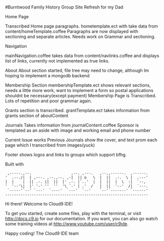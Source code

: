 
#Burntwood Family History Group Site Refresh for my Dad

Home Page

Transcribed Home page paragraphs. 
hometemplate.ect with take data from content/homeTemplate.coffee
Paragraphs are now displayed with sectioning and separate articles.
Needs work on Grammar and sectioning.



Navigation

mainNavigation.coffee takes data from content/navlinks.coffee and displays list of links, currently not implemented as true links.

About
About section started, file tree may need to change, although Im hoping to implement a mongodb backend 

Membership Section
membershipTemplate.ect shows relevant sections, needs a little more work, want to implement a form so postal applications shouldnt be necessary(except payment)
Membership Page is Transcribed.
Lots of repetition and poor grammar again.

Grants section is transcribed.
grantTemplate.ect takes information from grants section of aboutContent

Journals
Takes information from journalContent.coffee
Sponsor is templated as an aside with image and working email and phone number

Current Issue works
Previous Journals show the cover, and text prom each page which I transcribed from images(yuck)


Footer shows logos and links to groups which support bfhg.

Built with 

     ,-----.,--.                  ,--. ,---.   ,--.,------.  ,------.
    '  .--./|  | ,---. ,--.,--. ,-|  || o   \  |  ||  .-.  \ |  .---'
    |  |    |  || .-. ||  ||  |' .-. |`..'  |  |  ||  |  \  :|  `--, 
    '  '--'\|  |' '-' ''  ''  '\ `-' | .'  /   |  ||  '--'  /|  `---.
     `-----'`--' `---'  `----'  `---'  `--'    `--'`-------' `------'
    ----------------------------------------------------------------- 


Hi there! Welcome to Cloud9 IDE!

To get you started, create some files, play with the terminal,
or visit http://docs.c9.io for our documentation.
If you want, you can also go watch some training videos at
http://www.youtube.com/user/c9ide.

Happy coding!
The Cloud9 IDE team

